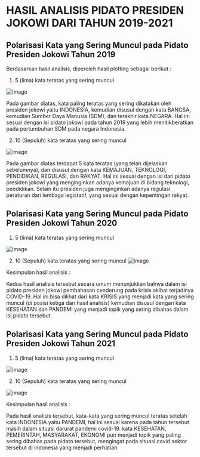 # HASIL ANALISIS PIDATO PRESIDEN JOKOWI DARI TAHUN 2019-2021

## Polarisasi Kata yang Sering Muncul pada Pidato Presiden Jokowi Tahun 2019
Berdasarkan hasil analisis, diperoleh hasil plotting sebagai berikut :
1. 5 (lima) kata teratas yang sering muncul

![image](https://user-images.githubusercontent.com/73022578/200122193-aa9b3345-39a7-4bfc-b03f-eb2c2fdb9916.png)

Pada gambar diatas, kata paling teratas yang sering dikatakan oleh presiden jokowi yaitu INDONESIA, kemudian disusul dengan kata BANGSA, kemudian Sumber Daya Manusia (SDM), dan terakhir kata NEGARA. Hal ini sesuai dengan isi pidato jokowi pada tahun 2019 yang lebih menitikberatkan pada pertumbuhan SDM pada negara Indonesia.

2. 10 (Sepuluh) kata teratas yang sering muncul

![image](https://user-images.githubusercontent.com/73022578/200122449-72010a42-3316-4b22-81ec-392df72a1858.png)

Pada gambar diatas terdapat 5 kata teratas (yang telah dijelaskan sebelumnya), dan disusul dengan kata KEMAJUAN, TEKNOLOGI, PENDIDIKAN, REGULASI, dan RAKYAT. Hal ini sesuai dengan isi dari pidato presiden jokowi yang menginginkan adanya kemajuan di bidang teknologi, pendidikan. Selain itu presiden juga menginginkan adanya regulasi peraturan dari lembaga legistatif, yang sesuai dengan kepentingan rakyat.

## Polarisasi Kata yang Sering Muncul pada Pidato Presiden Jokowi Tahun 2020
1. 5 (lima) kata teratas yang sering muncul

![image](https://user-images.githubusercontent.com/73022578/200123018-29949888-e485-485c-a408-c4cdfef5282f.png)

2. 10 (Sepuluh) kata teratas yang sering muncul
![image](https://user-images.githubusercontent.com/73022578/200123053-f023c404-5718-4b15-a43d-0e1ba56e2c4c.png)

Kesimpulan hasil analisis :

Kedua hasil analisis tersebut secara umum menunjukkan bahwa dalam isi pidato presiden jokowi pembahasan cenderung pada krisis akibat terjadinya COVID-19. Hal ini bisa dilihat dari kata KRISIS yang menjadi kata yang sering muncul (di posisi ketiga dari hasil analisis) kemudian disusul dengan kata KESEHATAN dan PANDEMI yang menjadi topik yang sering dibahas dalam isi pidato tersebut.

## Polarisasi Kata yang Sering Muncul pada Pidato Presiden Jokowi Tahun 2021
1. 5 (lima) kata teratas yang sering muncul

![image](https://user-images.githubusercontent.com/73022578/200123593-5dacdee7-8256-42d0-9f09-3b6b19918499.png)


2. 10 (Sepuluh) kata teratas yang sering muncul

![image](https://user-images.githubusercontent.com/73022578/200123617-d4fcd026-a59d-4da2-baf0-a40fde69383d.png)


Kesimpulan hasil analisis :

Pada hasil analisis tersebut, kata-kata yang sering muncul teratas setelah kata INDONESIA yaitu PANDEMI, hal ini sesuai karena pada tahun tersebut masih dalam situasi darurat pandemi covid-19. kata KESEHATAN, PEMERINTAH, MASYARAKAT, EKONOMI pun menjadi topik yang paling sering dibahas pada pidato tersebut, mengingat pada situasi covid sektor tersebut di indonesia yang menjadi perhatian.
